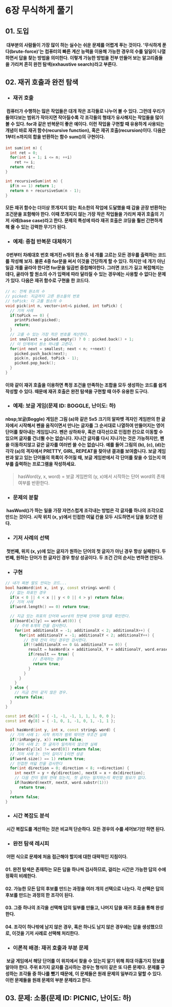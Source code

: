 6장 무식하게 풀기
================

## 01. 도입
#### &nbsp;대부분의 사람들이 가장 많이 하는 실수는 쉬운 문제를 어렵게 푸는 것이다. '무식하게 푼다(brute-force)'는 컴퓨터의 빠른 계산 능력을 이용해 가능한 경우의 수를 일일이 나열하면서 답을 찾는 방법을 의미한다. 이렇게 가능한 방법을 전부 만들어 보는 알고리즘들을 가리켜 흔히 완전 탐색(exhaustive search)라고 부른다.

## 02. 재귀 호출과 완전 탐색

* ### 재귀 호출
#### &nbsp;컴퓨터가 수행하는 많은 작업들은 대개 작은 조각들로 나누어 볼 수 있다. 그런데 우리가 들여다보는 범위가 작아지면 작아질수록 각 조각들의 형태가 유사해지는 작업들을 많이 볼 수 있다. for과 같은 반복문이 좋은 예이다. 이런 작업을 구현할 때 유용하게 사용되는 개념이 바로 재귀 함수(recursive function), 혹은 재귀 호출(recursion)이다. 다음은 1부터 n까지의 합을 반환하는 함수 sum()의 구현이다.
```c++
int sum(int n) {
  int ret = 0;
  for(int i = 1; i <= n; ++i)
    ret += i;
  return ret;
}

int recursiveSum(int n) {
  if(n == 1) return 1;
  return n + recursiveSum(n - 1);
}
```
#### 모든 재귀 함수는 더이상 쪼개지지 않는 최소한의 작업에 도달했을 때 갑을 곧장 반환하는 조건문을 포함해야 한다. 이때 쪼개지지 않는 가장 작은 작업들을 가리켜 재귀 호출의 기저 사례(base case)라고 한다. 문제의 특성에 따라 재귀 호출은 코딩을 훨씬 간편하게 해 줄 수 있는 강력한 무기가 된다.

* ### 예제: 중첩 반복문 대체하기
#### &nbsp;0번부터 차례대호 번호 매겨진 n개의 원소 중 네 개를 고르는 모든 경우를 출력하는 코드를 작성해 보자. 물론 4중 for문을 써서 이것을 간단하게 할 수 있다. 하지만 네 개가 아닌 일곱 개를 골라야 한다면 for문을 일곱번 중첩해야한다. 그러면 코드가 길고 복잡해지는데다, 골라야 할 원소의 수가 입력에 따라 달라질 수 있는 경우에는 사용할 수 없다는 문제가 있다. 다음은 재귀 함수로 구현을 한 코드다.
```c++
// n: 전체 원소의 수
// picked: 지금까지 고른 원소들의 번호
// toPick: 더 고를 원소의 수
void pick(int n, vector<int>& picked, int toPick) {
  // 기저 사례
  if(toPick == 0) {
    printPicked(picked);
    return;
  }
  // 고를 수 있는 가장 작은 번호를 계산한다.
  int smallest = picked.empty() ? 0 : picked.back() + 1;
  // 이 단계에서 원소 하나를 고른다.
  for(int next = smallest; next < n; ++next) {
    picked.push_back(next);
    pick(n, picked, toPick - 1);
    picked.pop_back();
  }
}
```
#### 이와 같이 재귀 호출을 이용하면 특정 조건을 만족하는 조합을 모두 생성하는 코드를 쉽게 작성할 수 있다. 때문에 재귀 호출은 완전 탐색을 구현할 때 아주 유용한 도구다.

* ### 예제: 보글 게임(문제 ID: BOGGLE, 난이도: 하)
#### nbsp;보글(Boggle) 게임은 그림 (a)와 같은 5x5 크기의 알파벳 격자인 게임판의 한 글자에서 시작해서 펜을 움직이면서 만나는 글자를 그 순서대로 나열하여 만들어지는 영어 단어를 찾아내는 게임입니다. 펜은 상하좌우, 혹은 대각선으로 인접한 칸으로 이동할 수 있으며 글자를 건너뛸 수는 없습니다. 지나간 글자를 다시 지나가는 것은 가능하지만, 펜을 이동하지않고 같은 글자를 여러번 쓸 수는 없습니다. 예를 들어 그림의 (b), (c), (d)는 각각 (a)의 격자에서 PRETTY, GIRL, REPEAT을 찾아낸 결과를 보여줍니다. 보글 게임판과 알고 있는 단어들의 목록이 주어질 때, 보글 게임판에서 각 단어를 찾을 수 있는지 여부를 출력하는 프로그램을 작성하세요.

> hasWord(y, x, word) = 보글 게임판의 (y, x)에서 시작하는 단어 word의 존재 여부를 반환한다.

* ### 문제의 분할
#### &nbsp;hasWord()가 하는 일을 가장 자연스럽게 조각내는 방법은 각 글자를 하나의 조각으로 만드는 것이다. 시작 위치 (x, y)에서 인접한 여덟 칸을 모두 시도하면서 답을 찾으면 된다.

* ### 기저 사례의 선택
#### &nbsp;첫번째, 위치 (x, y)에 있는 글자가 원하는 단어의 첫 글자가 아닌 경우 항상 실패한다. 두번째, 원하는 단어가 한 글자인 경우 항상 성공이다. 두 조건 간의 순서는 변하면 안된다.

* ### 구현
```c++
// 내가 짜본 말도 안되는 코드...
bool hasWord(int x, int y, const string& word) {
  // 없는 좌표인 경우
  if(x < 0 || 4 < x || y < 0 || 4 > y) return false;
  // 기저 사례
  if(word.length() == 0) return true;

  // 지금 있는 좌표의 단어와 word의 첫번째 단어와 일치를 확인한다.
  if(board[x][y] == word.at(0)) {
    // 주위 8개의 칸을 검사한다.
    for(int additionalX = -1; additionalX < 2; additionalX++) {
      for(int additionalY = -1; additionalY < 2; additionalY++) {
        // 현재 칸이 아닌 경우만 검사한다.
        if(!(additionalX == 0 && additionalY == 0)) {
          result = hasWord(x + additionalX, Y + additionalY, word.erase(0, 1));
          if(result == true) {
            // 존재하는 경우
            return true;
          }
        }
      }
    }
  } else {
    // 지금 칸이 같지 않은 경우.
    return false;
  }
}
```
```c++
const int dx[8] = { -1, -1, -1, 1, 1, 1, 0, 0 };
const int dy[8] = { -1, 0, 1, -1, 0, 1, -1, 1 };

bool hasWord(int y, int x, const string& word) {
  // 기저 사례 1: 시작 위치가 범위 밖이면 무조건 실패
  if(!inRange(y, x)) return false;
  // 기저 사례 2: 첫 글자가 일치하지 않으면 실패
  if(board[y][x] != word[0]) return false;
  // 기저 사례 3: 단어 길이기 1이면 성공
  if(word.size() == 1) return true;
  // 인접한 여덟 칸을 검사한다
  for(int direction = 0; direction < 8; ++direction) {
    int nextY = y + dy[direction], nextX = x + dx[direction];
    // 다음 칸이 범위 안에 있는지, 첫 글자는 일치하는지 확인할 필요가 없다.
    if(hasWord(nextY, nextX, word.substr(1)))
      return true;
  }
  return false;
}
```

* ### 시간 복잡도 분석
#### &nbsp;시간 복잡도를 계산하는 것은 비교적 단순하다. 모든 경우의 수를 세어보기만 하면 된다.

* ### 완전 탐색 레시피
#### &nbsp;어떤 식으로 문제에 처음 접근해야 할지에 대한 대략적인 지침이다.
#### 01. 완전 탐색은 존재하는 모든 답을 하나씩 검사하므로, 걸리는 시간은 가능한 답의 수에 정확히 비례한다.
#### 02. 가능한 모든 답의 후보를 만드는 과정을 여러 개의 선택으로 나눈다. 각 선택은 답의 후보를 만드는 과정의 한 조각이 된다.
#### 03. 그중 하나의 조각을 선택해 답의 일부를 만들고, 나머지 답을 재귀 호출을 통해 완성한다.
#### 04. 조각이 하나밖에 남지 않은 경우, 혹은 하나도 남지 않은 경우에는 답을 생성했으므로, 이것을 기저 사례로 선택해 처리한다.

* ### 이론적 배경: 재귀 호출과 부분 문제
#### &nbsp;보글 게임에서 해당 단어를 이 위치에서 찾을 수 있는지 알기 위해 최대 아홉가지 정보를 알아야 한다. 주위 8가지 글자를 검사하는 경우는 형식이 같은 또 다른 문제다. 문제를 구성하는 조각들 중 하나를 뺐기 때문에, 이 문제들은 원래 문제의 일부라고 말할 수 있다. 이런 문제들을 원래 문제의 부분 문제라고 한다.

## 03. 문제: 소풍(문제 ID: PICNIC, 난이도: 하)
#### &nbsp;